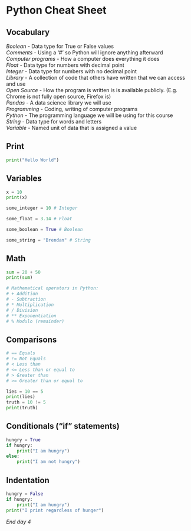 # Python Cheat Sheet
## Vocabulary

*Boolean* - Data type for True or False values  
*Comments* - Using a ‘#’  so Python will ignore anything afterward  
*Computer programs* - How a computer does everything it does  
*Float* - Data type for numbers with decimal point  
*Integer* - Data type for numbers with no decimal point  
*Library* - A collection of code that others have written that we can access and use  
*Open Source* - How the program is written is is available publicly. (E.g. Chrome is not fully open source, Firefox is)  
*Pandas* - A data science library we will use  
*Programming* - Coding, writing of computer programs  
*Python* - The programming language we will be using for this course  
*String* - Data type for words and letters  
*Variable* - Named unit of data that is assigned a value  

## Print
```python
print("Hello World")
```

## Variables
```python
x = 10
print(x)
```

```python
some_integer = 10 # Integer

some_float = 3.14 # Float

some_boolean = True # Boolean

some_string = "Brendan" # String
```

## Math
```python
sum = 20 + 50
print(sum)

# Mathematical operators in Python:
# + Addition
# - Subtraction
# * Multiplication
# / Division
# ** Exponentiation
# % Modulo (remainder)
```

## Comparisons
```python
# == Equals
# != Not Equals
# < Less than
# <= Less than or equal to
# > Greater than
# >= Greater than or equal to

lies = 10 == 5
print(lies)
truth = 10 != 5
print(truth)
```

## Conditionals (“if” statements)
```python
hungry = True
if hungry:
	print("I am hungry")
else:
	print("I am not hungry")
```

## Indentation
```python
hungry = False
if hungry:
	print("I am hungry")
print("I print regardless of hunger")
```

_End day 4_
